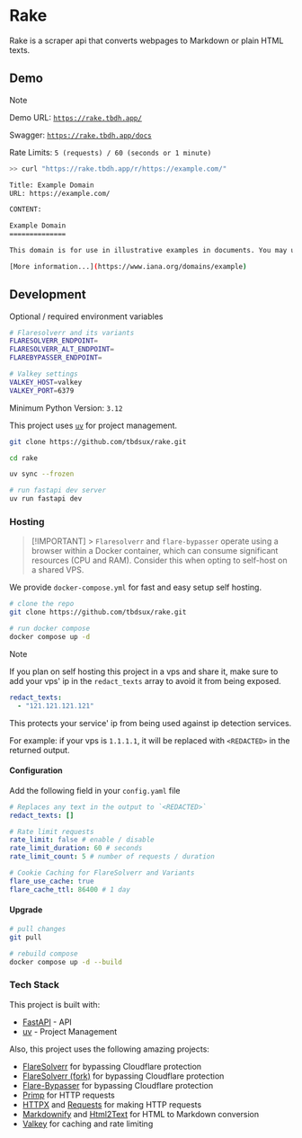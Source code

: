 # Rake

Rake is a scraper api that converts webpages to Markdown or plain HTML texts.

## Demo

> [!NOTE]
> Demo URL: [`https://rake.tbdh.app/`](https://rake.tbdh.app/)
>
> Swagger: [`https://rake.tbdh.app/docs`](https://rake.tbdh.app/docs)
>
> Rate Limits: `5 (requests) / 60 (seconds or 1 minute)`

```sh
>> curl "https://rake.tbdh.app/r/https://example.com/"

Title: Example Domain
URL: https://example.com/

CONTENT:

Example Domain
==============

This domain is for use in illustrative examples in documents. You may use this domain in literature without prior coordination or asking for permission.

[More information...](https://www.iana.org/domains/example)
```

## Development

Optional / required environment variables

```sh
# Flaresolverr and its variants
FLARESOLVERR_ENDPOINT=
FLARESOLVERR_ALT_ENDPOINT=
FLAREBYPASSER_ENDPOINT=

# Valkey settings
VALKEY_HOST=valkey
VALKEY_PORT=6379
```

Minimum Python Version: `3.12`

This project uses [`uv`](https://docs.astral.sh/uv/) for project management.

```sh
git clone https://github.com/tbdsux/rake.git

cd rake

uv sync --frozen

# run fastapi dev server
uv run fastapi dev
```

### Hosting

> [!IMPORTANT] > `Flaresolverr` and `flare-bypasser` operate using a browser within a Docker container, which can consume significant resources (CPU and RAM). Consider this when opting to self-host on a shared VPS.

We provide `docker-compose.yml` for fast and easy setup self hosting.

```sh
# clone the repo
git clone https://github.com/tbdsux/rake.git

# run docker compose
docker compose up -d
```

> [!NOTE]
> If you plan on self hosting this project in a vps and share it, make sure to add your vps' ip in the `redact_texts` array to avoid it from being exposed.
>
> ```yaml
> redact_texts:
>   - "121.121.121.121"
> ```
>
> This protects your service' ip from being used against ip detection services.
>
> For example: if your vps is `1.1.1.1`, it will be replaced with `<REDACTED>` in the returned output.

#### Configuration

Add the following field in your `config.yaml` file

```yaml
# Replaces any text in the output to `<REDACTED>`
redact_texts: []

# Rate limit requests
rate_limit: false # enable / disable
rate_limit_duration: 60 # seconds
rate_limit_count: 5 # number of requests / duration

# Cookie Caching for FlareSolverr and Variants
flare_use_cache: true
flare_cache_ttl: 86400 # 1 day
```

#### Upgrade

```sh
# pull changes
git pull

# rebuild compose
docker compose up -d --build
```

### Tech Stack

This project is built with:

- [FastAPI](https://github.com/fastapi/fastapi) - API
- [uv](https://github.com/astral-sh/uv) - Project Management

Also, this project uses the following amazing projects:

- [FlareSolverr](https://github.com/FlareSolverr/FlareSolverr) for bypassing Cloudflare protection
- [FlareSolverr (fork)](https://github.com/21hsmw/FlareSolverr) for bypassing Cloudflare protection
- [Flare-Bypasser](https://github.com/yoori/flare-bypasser/) for bypassing Cloudflare protection
- [Primp](https://github.com/deedy5/primp) for HTTP requests
- [HTTPX](https://github.com/encode/httpx/) and [Requests](https://github.com/psf/requests) for making HTTP requests
- [Markdownify](https://github.com/matthewwithanm/python-markdownify) and [Html2Text](https://github.com/Alir3z4/html2text/) for HTML to Markdown conversion
- [Valkey](https://github.com/valkey-io/valkey) for caching and rate limiting
